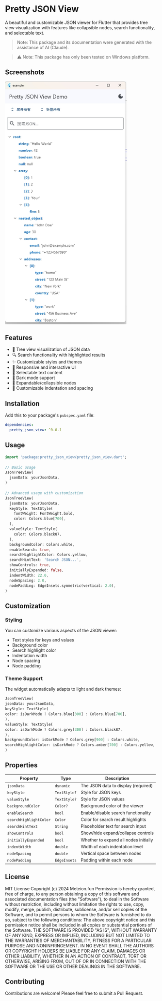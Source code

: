 # Pretty JSON View

A beautiful and customizable JSON viewer for Flutter that provides tree view visualization with features like collapsible nodes, search functionality, and selectable text.
> Note: This package and its documentation were generated with the assistance of AI (Claude).

> ⚠️ Note: This package has only been tested on Windows platform.

## Screenshots

<p float="left">
  <img src="example/screenshots/project_image.png" width="400" alt="Project Image"/>
</p>

## Features

- 🌳 Tree view visualization of JSON data
- 🔍 Search functionality with highlighted results
- ✨ Customizable styles and themes
- 📱 Responsive and interactive UI
- 🎯 Selectable text content
- 🎨 Dark mode support
- 🔄 Expandable/collapsible nodes
- 📏 Customizable indentation and spacing

## Installation

Add this to your package's `pubspec.yaml` file:
```yaml
dependencies:
  pretty_json_view: ^0.0.1
```

## Usage

```dart
import 'package:pretty_json_view/pretty_json_view.dart';

// Basic usage
JsonTreeView(
  jsonData: yourJsonData,
)

// Advanced usage with customization
JsonTreeView(
  jsonData: yourJsonData,
  keyStyle: TextStyle(
    fontWeight: FontWeight.bold,
    color: Colors.blue[700],
  ),
  valueStyle: TextStyle(
    color: Colors.black87,
  ),
  backgroundColor: Colors.white,
  enableSearch: true,
  searchHighlightColor: Colors.yellow,
  searchHintText: 'Search JSON...',
  showControls: true,
  initiallyExpanded: false,
  indentWidth: 22.0,
  nodeSpacing: 2.0,
  nodePadding: EdgeInsets.symmetric(vertical: 2.0),
)
```

## Customization

### Styling

You can customize various aspects of the JSON viewer:

- Text styles for keys and values
- Background color
- Search highlight color
- Indentation width
- Node spacing
- Node padding

### Theme Support

The widget automatically adapts to light and dark themes:
```Dart
JsonTreeView(
jsonData: yourJsonData,
keyStyle: TextStyle(
color: isDarkMode ? Colors.blue[300] : Colors.blue[700],
),
valueStyle: TextStyle(
color: isDarkMode ? Colors.grey[300] : Colors.black87,
),
backgroundColor: isDarkMode ? Colors.grey[900] : Colors.white,
searchHighlightColor: isDarkMode ? Colors.amber[700] : Colors.yellow,
)
```

## Properties

| Property | Type | Description |
|----------|------|-------------|
| `jsonData` | `dynamic` | The JSON data to display (required) |
| `keyStyle` | `TextStyle?` | Style for JSON keys |
| `valueStyle` | `TextStyle?` | Style for JSON values |
| `backgroundColor` | `Color?` | Background color of the viewer |
| `enableSearch` | `bool` | Enable/disable search functionality |
| `searchHighlightColor` | `Color` | Color for search result highlights |
| `searchHintText` | `String` | Placeholder text for search input |
| `showControls` | `bool` | Show/hide expand/collapse controls |
| `initiallyExpanded` | `bool` | Whether to expand all nodes initially |
| `indentWidth` | `double` | Width of each indentation level |
| `nodeSpacing` | `double` | Vertical space between nodes |
| `nodePadding` | `EdgeInsets` | Padding within each node |

## License

MIT License
Copyright (c) 2024 Meteion.fun
Permission is hereby granted, free of charge, to any person obtaining a copy
of this software and associated documentation files (the "Software"), to deal
in the Software without restriction, including without limitation the rights
to use, copy, modify, merge, publish, distribute, sublicense, and/or sell
copies of the Software, and to permit persons to whom the Software is
furnished to do so, subject to the following conditions:
The above copyright notice and this permission notice shall be included in all
copies or substantial portions of the Software.
THE SOFTWARE IS PROVIDED "AS IS", WITHOUT WARRANTY OF ANY KIND, EXPRESS OR
IMPLIED, INCLUDING BUT NOT LIMITED TO THE WARRANTIES OF MERCHANTABILITY,
FITNESS FOR A PARTICULAR PURPOSE AND NONINFRINGEMENT. IN NO EVENT SHALL THE
AUTHORS OR COPYRIGHT HOLDERS BE LIABLE FOR ANY CLAIM, DAMAGES OR OTHER
LIABILITY, WHETHER IN AN ACTION OF CONTRACT, TORT OR OTHERWISE, ARISING FROM,
OUT OF OR IN CONNECTION WITH THE SOFTWARE OR THE USE OR OTHER DEALINGS IN THE
SOFTWARE.

## Contributing

Contributions are welcome! Please feel free to submit a Pull Request.
